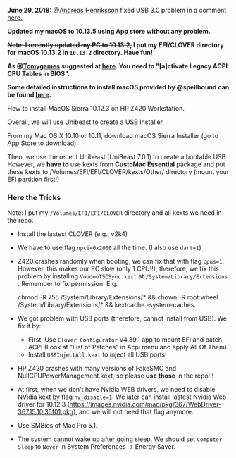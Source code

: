 **June 29, 2018:** @[Andreas Henriksson](https://github.com/Nosskirneh) fixed USB 3.0 problem in a comment [here.](https://github.com/NTT123/Hackintosh-HP-Z420-MacOS-High-Sierra-10.13/issues/6#issuecomment-401310290)

**Updated my macOS to 10.13.5 using App store without any problem.**

**~~Note: I recently updated my PC to 10.13.2,~~ I put my EFI/CLOVER directory for macOS 10.13.2 in `10.13.2` directory. Have fun!**

**As @[Tomygames](https://github.com/Tomygames) suggested at [here](https://github.com/NTT123/Hackintosh-HP-Z420-MacOS-High-Sierra-10.13/issues/5#issuecomment-368083010). You need to "[a]ctivate Legacy ACPI CPU Tables in BIOS".**

**Some detailed instructions to install macOS provided by @spellbound can be found [here](https://github.com/NTT123/Hackintosh-HP-Z420-MacOS-High-Sierra-10.13/issues/5#issuecomment-399620392).** 

How to install MacOS Sierra 10.12.3 on HP Z420 Workstation.

Overall, we will use Unibeast to create a USB Installer.

From my Mac OS X 10.10 or 10.11, download macOS Sierra Installer (go to App Store to download).

Then, we use the recent Unibeast (UniBeast 7.0.1) to create a bootable USB. However, we **have to** use kexts from **CustoMac Essential** package and put these kexts to /Volumes/EFI/EFI/CLOVER/kexts/Other/ directory (mount your EFI partition first!)

### Here the Tricks 

Note: I put my `/Volumes/EFI/EFI/CLOVER` directory and all kexts we need in the repo.

- Install the lastest CLOVER (e.g., v2k4)

- We have to use flag `npci=0x2000` all the time.  (I also use `dart=1`)

- Z420 crashes randomly when booting, we can fix that with flag `cpus=1`. However, this makes our PC slow (only 1 CPU!!), therefore, we fix this problem by installing `VoodooTSCSync.kext` at `/System/Library/Extensions` .  Remember to fix permission.  E.g.    

     chmod -R 755 /System/Library/Extensions/* && chown -R root:wheel /System/Library/Extensions/* && kextcache -system-caches.

- We got problem with USB ports (therefore, cannot install from USB). We fix it by:
  + First, Use `Clover Configurator` V4.39.1 app to mount EFI and patch ACPI (Look at "List of Patches" in Acpi menu  and apply All Of Them)
  + Install `USBInjectAll.kext` to inject all USB ports!

- HP Z420 crashes with many versions of FakeSMC and NullCPUPowerManagement.kext, so please **use those** in the repo!!!

- At first, when we don't have Nvidia WEB drivers, we need to disable NVidia kext by flag `nv_disable=1`. We later can install lastest Nvidia Web driver for 10.12.3
(https://images.nvidia.com/mac/pkg/367/WebDriver-367.15.10.35f01.pkg), and we will not need that flag anymore.

- Use SMBios of Mac Pro 5.1.

- The system cannot wake up after going sleep. We should set `Computer Sleep` to `Never` in System Preferences -> Energy Saver.

